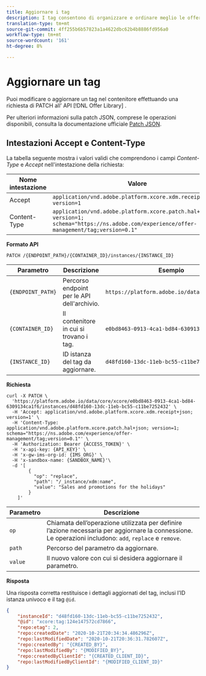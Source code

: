 ```yaml
---
title: Aggiornare i tag
description: I tag consentono di organizzare e ordinare meglio le offerte.
translation-type: tm+mt
source-git-commit: 4ff255b6b57823a1a4622dbc62b4b8886fd956a0
workflow-type: tm+mt
source-wordcount: '161'
ht-degree: 8%

---
```


# Aggiornare un tag

Puoi modificare o aggiornare un tag nel contenitore effettuando una richiesta di PATCH all’ API [!DNL Offer Library] .

Per ulteriori informazioni sulla patch JSON, comprese le operazioni disponibili, consulta la documentazione ufficiale [Patch JSON](http://jsonpatch.com/).

## Intestazioni Accept e Content-Type

La tabella seguente mostra i valori validi che comprendono i campi *Content-Type* e *Accept* nell&#39;intestazione della richiesta:

| Nome intestazione | Valore |
| ----------- | ----- |
| Accept | `application/vnd.adobe.platform.xcore.xdm.receipt+json; version=1` |
| Content-Type | `application/vnd.adobe.platform.xcore.patch.hal+json; version=1; schema="https://ns.adobe.com/experience/offer-management/tag;version=0.1"` |

**Formato API**

```http
PATCH /{ENDPOINT_PATH}/{CONTAINER_ID}/instances/{INSTANCE_ID}
```

| Parametro | Descrizione | Esempio |
| --------- | ----------- | ------- |
| `{ENDPOINT_PATH}` | Percorso endpoint per le API dell&#39;archivio. | `https://platform.adobe.io/data/core/xcore/` |
| `{CONTAINER_ID}` | Il contenitore in cui si trovano i tag. | `e0bd8463-0913-4ca1-bd84-6309134ca1f6` |
| `{INSTANCE_ID}` | ID istanza del tag da aggiornare. | `d48fd160-13dc-11eb-bc55-c11be7252432` |

**Richiesta**

```shell
curl -X PATCH \
  'https://platform.adobe.io/data/core/xcore/e0bd8463-0913-4ca1-bd84-6309134ca1f6/instances/d48fd160-13dc-11eb-bc55-c11be7252432' \
  -H 'Accept: application/vnd.adobe.platform.xcore.xdm.receipt+json; version=1' \
  -H 'Content-Type: application/vnd.adobe.platform.xcore.patch.hal+json; version=1; schema="https://ns.adobe.com/experience/offer-management/tag;version=0.1"' \
  -H 'Authorization: Bearer {ACCESS_TOKEN}' \
  -H 'x-api-key: {API_KEY}' \
  -H 'x-gw-ims-org-id: {IMS_ORG}' \
  -H 'x-sandbox-name: {SANDBOX_NAME}'\
  -d '[
        {
          "op": "replace",
          "path": "/_instance/xdm:name",
          "value": "Sales and promotions for the holidays"
        }
    ]'
```

| Parametro | Descrizione |
| --------- | ----------- |
| `op` | Chiamata dell’operazione utilizzata per definire l’azione necessaria per aggiornare la connessione. Le operazioni includono: `add`, `replace` e `remove`. |
| `path` | Percorso del parametro da aggiornare. |
| `value` | Il nuovo valore con cui si desidera aggiornare il parametro. |

**Risposta**

Una risposta corretta restituisce i dettagli aggiornati del tag, inclusi l’ID istanza univoco e il tag `@id`.

```json
{
    "instanceId": "d48fd160-13dc-11eb-bc55-c11be7252432",
    "@id": "xcore:tag:124e147572cd7866",
    "repo:etag": 2,
    "repo:createdDate": "2020-10-21T20:34:34.486296Z",
    "repo:lastModifiedDate": "2020-10-21T20:36:31.782607Z",
    "repo:createdBy": "{CREATED_BY}",
    "repo:lastModifiedBy": "{MODIFIED_BY}",
    "repo:createdByClientId": "{CREATED_CLIENT_ID}",
    "repo:lastModifiedByClientId": "{MODIFIED_CLIENT_ID}"
}
```
